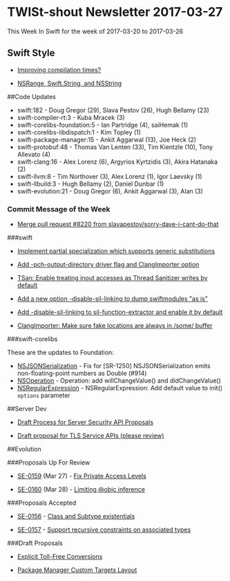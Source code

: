 # TWISt-shout Newsletter 2017-03-27
This Week In Swift for the week of 2017-03-20 to 2017-03-26

## Swift Style

* [Improving compilation times?](https://lists.swift.org/pipermail/swift-users/Week-of-Mon-20170320/005003.html)

* [NSRange, Swift.String, and NSString](https://lists.swift.org/pipermail/swift-dev/Week-of-Mon-20170320/004268.html)

##Code Updates

* swift:182 - Doug Gregor (29), Slava Pestov (26), Hugh Bellamy (23)
* swift-compiler-rt:3 - Kuba Mracek (3)
* swift-corelibs-foundation:5 - Ian Partridge (4), saiHemak (1)
* swift-corelibs-libdispatch:1 - Kim Topley (1)
* swift-package-manager:15 - Ankit Aggarwal (13), Joe Heck (2)
* swift-protobuf:48 - Thomas Van Lenten (33), Tim Kientzle (10), Tony Allevato (4)
* swift-clang:16 - Alex Lorenz (6), Argyrios Kyrtzidis (3), Akira Hatanaka (2)
* swift-llvm:8 - Tim Northover (3), Alex Lorenz (1), Igor Laevsky (1)
* swift-llbuild:3 - Hugh Bellamy (2), Daniel Dunbar (1)
* swift-evolution:21 - Doug Gregor (6), Ankit Aggarwal (3), Alan (3)

### Commit Message of the Week

* [Merge pull request #8220 from slavapestov/sorry-dave-i-cant-do-that](http://github.com/apple/swift/commit/a907fd7128fcbe83251d989dc43ca43990cb0689)

###swift

* [Implement partial specialization which supports generic substitutions](http://github.com/apple/swift/commit/fae0628a97403c4f92b12b07f94b810a6cdc6ff9)

* [Add -pch-output-directory driver flag and ClangImporter option](http://github.com/apple/swift/commit/7d56e794e167810c427536d0aeb28722a7018154)

* [TSan: Enable treating inout accesses as Thread Sanitizer writes by default](http://github.com/apple/swift/commit/70fbfea39755fc2c90c01e70c3315295beb27baa)

* [Add a new option -disable-sil-linking to dump swiftmodules "as is"](http://github.com/apple/swift/commit/c01a9537e735a50a1284626d14e2cd413869604a)

* [Add -disable-sil-linking to sil-function-extractor and enable it by default](http://github.com/apple/swift/commit/40f2fc7eaa65321d50c9c31a1832a9d8ff154cfe)

* [ClangImporter: Make sure fake locations are always in /some/ buffer](http://github.com/apple/swift/commit/0d347ac12756e31ff77f777776b1ac0228530ecd)
  
###swift-corelibs

These are the updates to Foundation:

* [NSJSONSerialization](https://github.com/apple/swift-corelibs-foundation/commits/master/Foundation/NSJSONSerialization.swift) - Fix for [SR-1250] NSJSONSerialization emits non-floating-point numbers as Double (#914)
* [NSOperation](https://github.com/apple/swift-corelibs-foundation/commits/master/Foundation/NSOperation.swift) - Operation: add willChangeValue() and didChangeValue()
* [NSRegularExpression](https://github.com/apple/swift-corelibs-foundation/commits/master/Foundation/NSRegularExpression.swift) - NSRegularExpression: Add default value to init() `options` parameter

##Server Dev

* [Draft Process for Server Security API Proposals](https://lists.swift.org/pipermail/swift-server-dev/Week-of-Mon-20170320/000297.html)

* [Draft proposal for TLS Service APIs (please	review)](https://lists.swift.org/pipermail/swift-server-dev/Week-of-Mon-20170320/000298.html)

##Evolution

###Proposals Up For Review

* [SE-0159](https://github.com/apple/swift-evolution/blob/master/proposals/0159-fix-private-access-levels.md) (Mar 27) - [Fix Private Access Levels](https://lists.swift.org/pipermail/swift-evolution-announce/2017-March/000332.html)

* [SE-0160](https://github.com/apple/swift-evolution/blob/master/proposals/0160-objc-inference.md) (Mar 28) - [Limiting @objc inference](https://lists.swift.org/pipermail/swift-evolution/Week-of-Mon-20170320/034267.html)

###Proposals Accepted

* [SE-0156](https://github.com/apple/swift-evolution/blob/master/proposals/0156-subclass-existentials.md) - [Class and Subtype	existentials](https://lists.swift.org/pipermail/swift-evolution-announce/2017-March/000331.html)

* [SE-0157](https://github.com/apple/swift-evolution/blob/master/proposals/0157-recursive-protocol-constraints.md) - [Support recursive	constraints on associated types](https://lists.swift.org/pipermail/swift-evolution-announce/2017-March/000333.html)
  
###Draft Proposals

* [Explicit Toll-Free Conversions](https://lists.swift.org/pipermail/swift-evolution/Week-of-Mon-20170320/034330.html)

* [Package Manager Custom Targets Layout](https://lists.swift.org/pipermail/swift-evolution/Week-of-Mon-20170320/034469.html)

